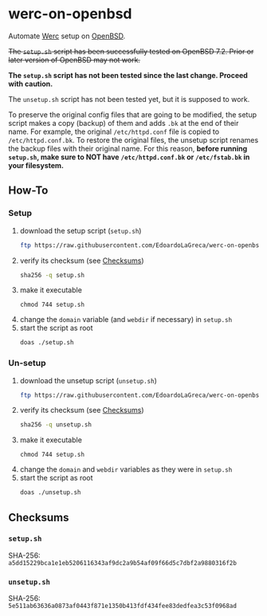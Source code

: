 # werc-on-openbsd

Automate [Werc](http://werc.cat-v.org/) setup on [OpenBSD](https://www.openbsd.org/).

~~The `setup.sh` script has been successfully tested on OpenBSD 7.2. Prior or later version of OpenBSD may not work.~~

**The `setup.sh` script has not been tested since the last change. Proceed with caution.**

The `unsetup.sh` script has not been tested yet, but it is supposed to work.

To preserve the original config files that are going to be modified, the setup script makes a copy (backup) of them and adds `.bk` at the end of their name. For example, the original `/etc/httpd.conf` file is copied to `/etc/httpd.conf.bk`. To restore the original files, the unsetup script renames the backup files with their original name. For this reason, **before running `setup.sh`, make sure to NOT have `/etc/httpd.conf.bk` or `/etc/fstab.bk` in your filesystem.**

## How-To

### Setup

 1. download the setup script (`setup.sh`)
    ```sh
    ftp https://raw.githubusercontent.com/EdoardoLaGreca/werc-on-openbsd/main/setup.sh
    ```
 2. verify its checksum (see [Checksums](#checksums))
    ```sh
    sha256 -q setup.sh
    ```
 3. make it executable
    ```
    chmod 744 setup.sh
    ```
 4. change the `domain` variable (and `webdir` if necessary) in `setup.sh`
 5. start the script as root
    ```sh
    doas ./setup.sh
    ```

### Un-setup

 1. download the unsetup script (`unsetup.sh`)
    ```sh
    ftp https://raw.githubusercontent.com/EdoardoLaGreca/werc-on-openbsd/main/unsetup.sh
    ```
 2. verify its checksum (see [Checksums](#checksums))
    ```sh
    sha256 -q unsetup.sh
    ```
 3. make it executable
    ```
    chmod 744 setup.sh
    ```
 4. change the `domain` and `webdir` variables as they were in `setup.sh`
 5. start the script as root
    ```sh
    doas ./unsetup.sh
    ```

## Checksums

### `setup.sh`

SHA-256: `a5dd15229bca1e1eb5206116343af9dc2a9b54af09f66d5c7dbf2a9880316f2b`

### `unsetup.sh`

SHA-256: `5e511ab63636a0873af0443f871e1350b413fdf434fee83dedfea3c53f0968ad`

